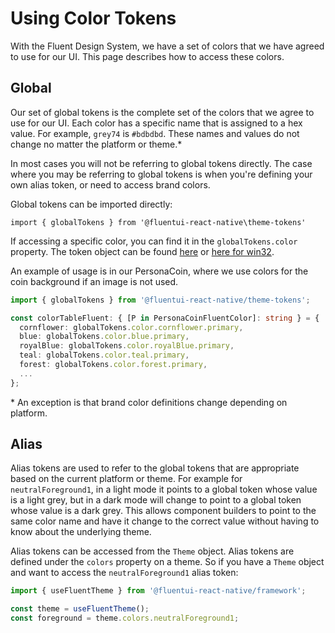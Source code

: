 # Using Color Tokens

With the Fluent Design System, we have a set of colors that we have agreed to use for our UI.
This page describes how to access these colors.

## Global

Our set of global tokens is the complete set of the colors that we agree to use for our UI. Each color has a specific name that is assigned to a hex value. For example, `grey74` is `#bdbdbd`.
These names and values do not change no matter the platform or theme.\*

In most cases you will not be referring to global tokens directly. The case where you may be referring to global tokens is when you're defining your own alias token, or need to access brand colors.

Global tokens can be imported directly:

`import { globalTokens } from '@fluentui-react-native\theme-tokens'`

If accessing a specific color, you can find it in the `globalTokens.color` property. The token object can be found [here](https://github.com/microsoft/fluentui-react-native/blob/master/packages/theming/theme-tokens/src/generated/global/reactnative/tokens-global.json) or [here for win32](https://github.com/microsoft/fluentui-react-native/blob/master/packages/theming/theme-tokens/src/generated/global-win32/reactnative/tokens-global.json).

An example of usage is in our PersonaCoin, where we use colors for the coin background if an image is not used.

```ts
import { globalTokens } from '@fluentui-react-native/theme-tokens';

const colorTableFluent: { [P in PersonaCoinFluentColor]: string } = {
  cornflower: globalTokens.color.cornflower.primary,
  blue: globalTokens.color.blue.primary,
  royalBlue: globalTokens.color.royalBlue.primary,
  teal: globalTokens.color.teal.primary,
  forest: globalTokens.color.forest.primary,
  ...
};
```

\* An exception is that brand color definitions change depending on platform.

## Alias

Alias tokens are used to refer to the global tokens that are appropriate based on the current platform or theme. For example for `neutralForeground1`, in a light mode it points to a global token whose value is a light grey, but in a dark mode will change to point to a global token whose value is a dark grey. This allows component builders to point to the same color name and have it change to the correct value without having to know about the underlying theme.

Alias tokens can be accessed from the `Theme` object. Alias tokens are defined under the `colors` property on a theme. So if you have a `Theme` object and want to access the `neutralForeground1` alias token:

```ts
import { useFluentTheme } from '@fluentui-react-native/framework';

const theme = useFluentTheme();
const foreground = theme.colors.neutralForeground1;
```
